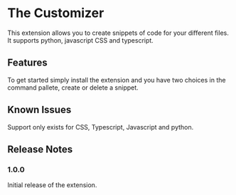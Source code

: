 # The Customizer

This extension allows you to create snippets of code for your different files. It supports python, javascript CSS and typescript.

## Features

To get started simply install the extension and you have two choices in the command pallete, create or delete a snippet.

## Known Issues
Support only exists for CSS, Typescript, Javascript and python.

## Release Notes

### 1.0.0

Initial release of the extension.
